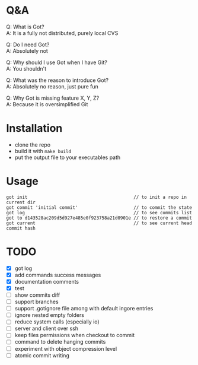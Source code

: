 # Q&A

Q: What is Got?<br/>
A: It is a fully not distributed, purely local CVS

Q: Do I need Got?<br/>
A: Absolutely not

Q: Why should I use Got when I have Git?<br/>
A: You shouldn't

Q: What was the reason to introduce Got?<br/>
A: Absolutely no reason, just pure fun

Q: Why Got is missing feature X, Y, Z?<br/>
A: Because it is oversimplified Git

# Installation

* clone the repo
* build it with `make build`
* put the output file to your executables path

# Usage

```
got init                                        // to init a repo in current dir
got commit 'initial commit'                     // to commit the state
got log                                         // to see commits list
got to d143528ac209d5d927e485e0f923758a21d0901e // to restore a commit
got current                                     // to see current head commit hash
```

# TODO
- [x] got log
- [x] add commands success messages
- [x] documentation comments
- [x] test
- [ ] show commits diff
- [ ] support branches
- [ ] support .gotignore file among with default ingore entries
- [ ] ignore nested empty folders
- [ ] reduce system calls (especially io)
- [ ] server and client over ssh
- [ ] keep files permissions when checkout to commit
- [ ] command to delete hanging commits
- [ ] experiment with object compression level
- [ ] atomic commit writing
